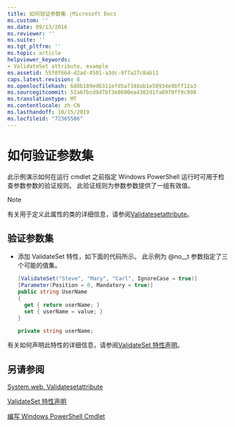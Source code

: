 ```yaml
---
title: 如何验证参数集 |Microsoft Docs
ms.custom: ''
ms.date: 09/13/2016
ms.reviewer: ''
ms.suite: ''
ms.tgt_pltfrm: ''
ms.topic: article
helpviewer_keywords:
- ValidateSet attribute, example
ms.assetid: 55f0f664-d2ad-4501-a3dc-9f7a27c8ab11
caps.latest.revision: 8
ms.openlocfilehash: 6d8b189ed6311efd5a7348ab1e58934e9bff12a3
ms.sourcegitcommit: 52a67bcd9d7bf3e8600ea4302d1fa8970ff9c998
ms.translationtype: MT
ms.contentlocale: zh-CN
ms.lasthandoff: 10/15/2019
ms.locfileid: "72365506"
---
```

# <a name="how-to-validate-an-argument-set"></a>如何验证参数集

此示例演示如何在运行 cmdlet 之前指定 Windows PowerShell 运行时可用于检查参数参数的验证规则。 此验证规则为参数参数提供了一组有效值。

> [!NOTE]
> 有关用于定义此属性的类的详细信息，请参阅[Validatesetattribute](/dotnet/api/System.Management.Automation.ValidateSetAttribute)。

## <a name="to-validate-an-argument-set"></a>验证参数集

- 添加 ValidateSet 特性，如下面的代码所示。 此示例为 @no__t 参数指定了三个可能的值集。

    ```csharp
    [ValidateSet("Steve", "Mary", "Carl", IgnoreCase = true)]
    [Parameter(Position = 0, Mandatory = true)]
    public string UserName
    {
      get { return userName; }
      set { userName = value; }
    }

    private string userName;
    ```

有关如何声明此特性的详细信息，请参阅[ValidateSet 特性声明](./validateset-attribute-declaration.md)。

## <a name="see-also"></a>另请参阅

[System.web. Validatesetattribute](/dotnet/api/System.Management.Automation.ValidateSetAttribute)

[ValidateSet 特性声明](./validateset-attribute-declaration.md)

[编写 Windows PowerShell Cmdlet](./writing-a-windows-powershell-cmdlet.md)

